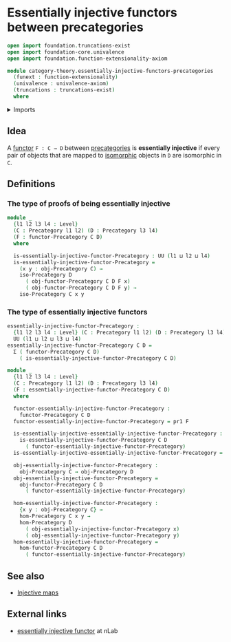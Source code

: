 # Essentially injective functors between precategories

```agda
open import foundation.truncations-exist
open import foundation-core.univalence
open import foundation.function-extensionality-axiom

module category-theory.essentially-injective-functors-precategories
  (funext : function-extensionality)
  (univalence : univalence-axiom)
  (truncations : truncations-exist)
  where
```

<details><summary>Imports</summary>

```agda
open import category-theory.functors-precategories funext univalence truncations
open import category-theory.isomorphisms-in-precategories funext univalence truncations
open import category-theory.precategories funext univalence truncations

open import foundation.dependent-pair-types
open import foundation.universe-levels
```

</details>

## Idea

A [functor](category-theory.functors-precategories.md) `F : C → D` between
[precategories](category-theory.precategories.md) is **essentially injective**
if every pair of objects that are mapped to
[isomorphic](category-theory.isomorphisms-in-precategories.md) objects in `D`
are isomorphic in `C`.

## Definitions

### The type of proofs of being essentially injective

```agda
module _
  {l1 l2 l3 l4 : Level}
  (C : Precategory l1 l2) (D : Precategory l3 l4)
  (F : functor-Precategory C D)
  where

  is-essentially-injective-functor-Precategory : UU (l1 ⊔ l2 ⊔ l4)
  is-essentially-injective-functor-Precategory =
    (x y : obj-Precategory C) →
    iso-Precategory D
      ( obj-functor-Precategory C D F x)
      ( obj-functor-Precategory C D F y) →
    iso-Precategory C x y
```

### The type of essentially injective functors

```agda
essentially-injective-functor-Precategory :
  {l1 l2 l3 l4 : Level} (C : Precategory l1 l2) (D : Precategory l3 l4) →
  UU (l1 ⊔ l2 ⊔ l3 ⊔ l4)
essentially-injective-functor-Precategory C D =
  Σ ( functor-Precategory C D)
    ( is-essentially-injective-functor-Precategory C D)

module _
  {l1 l2 l3 l4 : Level}
  (C : Precategory l1 l2) (D : Precategory l3 l4)
  (F : essentially-injective-functor-Precategory C D)
  where

  functor-essentially-injective-functor-Precategory :
    functor-Precategory C D
  functor-essentially-injective-functor-Precategory = pr1 F

  is-essentially-injective-essentially-injective-functor-Precategory :
    is-essentially-injective-functor-Precategory C D
      ( functor-essentially-injective-functor-Precategory)
  is-essentially-injective-essentially-injective-functor-Precategory = pr2 F

  obj-essentially-injective-functor-Precategory :
    obj-Precategory C → obj-Precategory D
  obj-essentially-injective-functor-Precategory =
    obj-functor-Precategory C D
      ( functor-essentially-injective-functor-Precategory)

  hom-essentially-injective-functor-Precategory :
    {x y : obj-Precategory C} →
    hom-Precategory C x y →
    hom-Precategory D
      ( obj-essentially-injective-functor-Precategory x)
      ( obj-essentially-injective-functor-Precategory y)
  hom-essentially-injective-functor-Precategory =
    hom-functor-Precategory C D
      ( functor-essentially-injective-functor-Precategory)
```

## See also

- [Injective maps](foundation-core.injective-maps.md)

## External links

- [essentially injective functor](https://ncatlab.org/nlab/show/essentially+injective+functor)
  at $n$Lab
